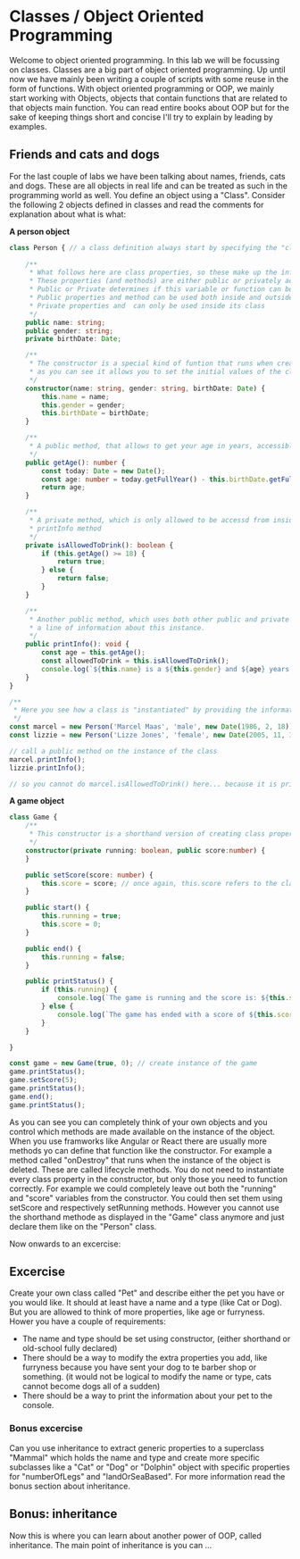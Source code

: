 # Classes / Object Oriented Programming
Welcome to object oriented programming. In this lab we will be focussing on classes. Classes are a big part of object oriented programming. Up until now we have mainly been writing a couple of scripts with some reuse in the form of functions. With object oriented programming or OOP, we mainly start working with Objects, objects that contain functions that are related to that objects main function. You can read entire books about OOP but for the sake of keeping things short and concise I'll try to explain by leading by examples.

## Friends and cats and dogs
For the last couple of labs we have been talking about names, friends, cats and dogs. These are all objects in real life and can be treated as such in the programming world as well. You define an object using a "Class". Consider the following 2 objects defined in classes and read the comments for explanation about what is what:


**A person object**
```typescript
class Person { // a class definition always start by specifying the "class" keyword, and the name of the class starts with uppercase.
    
    /**
     * What follows here are class properties, so these make up the information the object can hold.
     * These properties (and methods) are either public or privately accessible
     * Public or Private determines if this variable or function can be used both inside or outside its class.
     * Public properties and method can be used both inside and outside its class
     * Private properties and  can only be used inside its class
     */
    public name: string; 
    public gender: string;
    private birthDate: Date;

    /**
     * The constructor is a special kind of funtion that runs when creating the instance of the class. So only once, and 
     * as you can see it allows you to set the initial values of the class
     */
    constructor(name: string, gender: string, birthDate: Date) {
        this.name = name;
        this.gender = gender;
        this.birthDate = birthDate;
    }

    /**
     * A public method, that allows to get your age in years, accessible from both inside and outside the class
     */
    public getAge(): number {
        const today: Date = new Date();
        const age: number = today.getFullYear() - this.birthDate.getFullYear(); // not the most accurate way, bit it will do for now
        return age;
    }

    /**
     * A private method, which is only allowed to be accessd from inside the class, like you see done in the
     * printInfo method
     */
    private isAllowedToDrink(): boolean {
        if (this.getAge() >= 18) {
            return true;
        } else {
            return false;
        }
    }

    /**
     * Another public method, which uses both other public and private methods to be able to print 
     * a line of information about this instance.
     */
    public printInfo(): void {
        const age = this.getAge();
        const allowedToDrink = this.isAllowedToDrink();
        console.log(`${this.name} is a ${this.gender} and ${age} years old, thus${allowedToDrink ? ' ' : ' NOT '}allowed to drink`);
    }
}

/**
 * Here you see how a class is "instantiated" by providing the information the constructor needs, using the "new" keyword.
 */
const marcel = new Person('Marcel Maas', 'male', new Date(1986, 2, 18)); 
const lizzie = new Person('Lizze Jones', 'female', new Date(2005, 11, 3));

// call a public method on the instance of the class
marcel.printInfo();
lizzie.printInfo();

// so you cannot do marcel.isAllowedToDrink() here... because it is private
```

**A game object**
```typescript
class Game {
    /**
     * This constructor is a shorthand version of creating class properties and populating them using the constructor
     */
    constructor(private running: boolean, public score:number) {
    }

    public setScore(score: number) {
        this.score = score; // once again, this.score refers to the class level property score, while the score refers to the value provided in the method
    }

    public start() {
        this.running = true;
        this.score = 0;
    }

    public end() {
        this.running = false;
    }

    public printStatus() {
        if (this.running) {
            console.log(`The game is running and the score is: ${this.score}`);
        } else {
            console.log(`The game has ended with a score of ${this.score}`);
        }
    }

}

const game = new Game(true, 0); // create instance of the game
game.printStatus();
game.setScore(5);
game.printStatus();
game.end();
game.printStatus();
```

As you can see you can completely think of your own objects and you control which methods are made available on the instance of the object. When you use framworks like Angular or React there are usually more methods yo can define that function like the constructor. For example a method called "onDestroy" that runs when the instance of the object is deleted. These are called lifecycle methods. You do not need to instantiate every class property in the constructor, but only those you need to function correctly. For example we could completely leave out both the "running" and "score" variables from the constructor. You could then set them using setScore and respectively setRunning methods. However you cannot use the shorthand methode as displayed in the "Game" class anymore and just declare them like on the "Person" class.

Now onwards to an excercise:

## Excercise
Create your own class called "Pet" and describe either the pet you have or you would like. It should at least have a name and a type (like Cat or Dog). But you are allowed to think of more properties, like age or furryness. Hower you have a couple of requirements:
- The name and type should be set using constructor, (either shorthand or old-school fully declared)
- There should be a way to modify the extra properties you add, like furryness because you have sent your dog to te barber shop or something. (it would not be logical to modify the name or type, cats cannot become dogs all of a sudden)
- There should be a way to print the information about your pet to the console.

### **Bonus excercise**
Can you use inheritance to extract generic properties to a superclass "Mammal" which holds the name and type and create more specific subclasses like a "Cat" or "Dog" or "Dolphin" object with specific properties for "numberOfLegs" and "landOrSeaBased". For more information read the bonus section about inheritance.

## Bonus: inheritance
Now this is where you can learn about another power of OOP, called inheritance. The main point of inheritance is you can ...